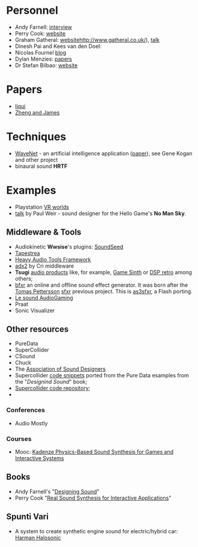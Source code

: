 # Personnel
* Andy Farnell: [interview](http://designingsound.org/2012/01/procedural-audio-interview-with-andy-farnell/)
* Perry Cook: [website](http://www.cs.princeton.edu/~prc/)
* Graham Gatheral: [website]()http://www.gatheral.co.uk/), [talk](https://vimeo.com/75442176)
* Dinesh Pai and Kees van den Doel:
* Nicolas Fournel [blog](http://www.nicolasfournel.com/)
* Dylan Menzies: [papers](http://dmu.academia.edu/DylanMenzies)
* Dr Stefan Bilbao: [website](http://www.eca.ed.ac.uk/reid-school-of-music/stefan-bilbao)

# Papers
* [liqui](http://gamma.cs.unc.edu/SoundingLiquids/soundingliquids.pdf)
* [Zheng and James](http://www.cs.cornell.edu/projects/FractureSound/files/fractureSound_comp.pdf)

# Techniques
* [WaveNet](https://deepmind.com/blog/wavenet-generative-model-raw-audio/) - an artificial intelligence application ([paper](https://arxiv.org/pdf/1609.03499.pdf)), see Gene Kogan and other project
* binaural sound **HRTF**


# Examples
* Playstation [VR worlds](http://designingsound.org/2016/12/the-sound-music-of-playstation-vr-worlds/)
* [talk](http://www.gdcvault.com/play/1024067/The-Sound-of-No-Man) by Paul Weir - sound designer for the Hello Game's **No Man Sky**.


## Middleware & Tools
* Audiokinetic **Wwsise**'s plugins: [SoundSeed](https://www.audiokinetic.com/products/wwise-add-ons/soundseed/)
* [Tapestrea](http://taps.cs.princeton.edu/)
* [Heavy Audio Tools Framework](https://enzienaudio.com/)
* [adx2](http://www.criware.com/en/products/adx2.html) by Cri middleware
* **Tsugi** [audio products](http://tsugi-studio.com/web/en/products.html) like, for example, [Game Sinth](http://tsugi-studio.com/web/en/products-gamesynth.html) or [DSP retro](http://tsugi-studio.com/web/en/products-dspretro.html) among others;
* [bfxr](http://www.bfxr.net/) an online and offline sound effect generator. It was born after the [Tomas Pettersson](http://www.drpetter.se/about.html) [sfxr](http://drpetter.se/project_sfxr.html) previous project. This is [as3sfxr](http://www.superflashbros.net/as3sfxr/), a Flash porting.
* [Le sound AudioGaming](https://lesound.io/)
* Praat
* Sonic Visualizer

## Other resources
* PureData
* SuperCollider
* CSound
* Chuck
* The [Association of Sound Designers](http://www.associationofsounddesigners.com/)
* Supercollider [code snippets](https://en.wikibooks.org/wiki/Designing_Sound_in_SuperCollider) ported from the Pure Data esamples from the "_Designind Sound_" book;
* [Supercollider code repository](http://sccode.org/);
* 


### Conferences
* Audio Mostly

### Courses
* Mooc: [Kadenze Physics-Based Sound Synthesis for Games and Interactive Systems](https://www.kadenze.com/courses/physics-based-sound-synthesis-for-games-and-interactive-systems/info)

## Books
* Andy Farnell's "[Designing Sound]()"
* Perry Cook "[Real Sound Synthesis for Interactive Applications](https://www.amazon.com/Real-Sound-Synthesis-Interactive-Applications/dp/1568811683)"

## Spunti Vari
* A system to create synthetic engine sound for electric/hybrid car: [Harman Halosonic](http://www.halosonic.co.uk/)

